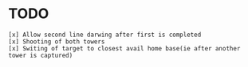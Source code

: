 # TODO
    [x] Allow second line darwing after first is completed
    [x] Shooting of both towers 
    [x] Switing of target to closest avail home base(ie after another tower is captured)